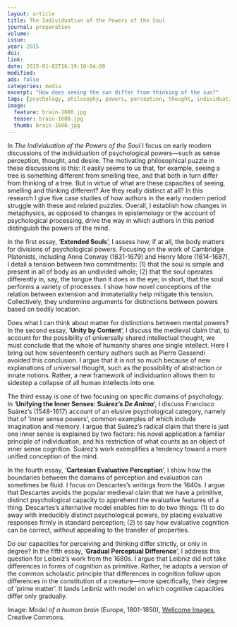 ```yaml
---
layout: article
title: The Individuation of the Powers of the Soul
journal: preparation
volume: 
issue: 
year: 2015
doi: 
link: 
date: 2015-01-02T16:19:16-04:00
modified:
ads: false
categories: media
excerpt: "How does seeing the sun differ from thinking of the sun?"
tags: [psychology, philosophy, powers, perception, thought, individuation, distinction]
image:
  feature: brain-1600.jpg 
  teaser: brain-1600.jpg
  thumb: brain-1600.jpg
---
```



In _The Individuation of the Powers of the Soul_ I focus on early modern discussions of the individuation of psychological powers—such as sense perception, thought, and desire. The motivating philosophical puzzle in these discussions is this: It easily seems to us that, for example, seeing a tree is something different from smelling tree, and that both in turn differ from thinking of a tree. But in virtue of what are these capacities of seeing, smelling and thinking different? Are they really distinct at all? In this research I give five case studies of how authors in the early modern period struggle with these and related puzzles. Overall, I establish how changes in metaphysics, as opposed to changes in epistemology or the account of psychological processing, drive the way in which authors in this period distinguish the powers of the mind.

In the first essay, ‘**Extended Souls**’, I assess how, if at all, the body matters for divisions of psychological powers. Focusing on the work of Cambridge Platonists, including Anne Conway (1631-1679) and Henry More (1614-1687), I detail a tension between two commitments: (1) that the soul is simple and present in all of body as an undivided whole; (2) that the soul operates differently in, say, the tongue than it does in the eye; in short, that the soul performs a variety of processes. I show how novel conceptions of the relation between extension and immateriality help mitigate this tension. Collectively, they undermine arguments for distinctions between powers based on bodily location.

Does what I can think about matter for distinctions between mental powers? In the second essay, ‘**Unity by Content**’, I discuss the medieval claim that, to account for the possibility of universally shared intellectual thought, we must conclude that the whole of humanity shares one single intellect. Here I bring out how seventeenth century authors such as Pierre Gassendi avoided this conclusion. I argue that it is not so much because of new explanations of universal thought, such as the possibility of abstraction or innate notions. Rather, a new framework of individuation allows them to sidestep a collapse of all human intellects into one.

The third essay is one of two focusing on specific domains of psychology. In ‘**Unifying the Inner Senses: Suárez’s _De Anima_**', I discuss Francisco Suárez’s (1548-1617) account of an elusive psychological category, namely that of ‘inner sense powers’, common examples of which include imagination and memory. I argue that Suárez’s radical claim that there is just one inner sense is explained by two factors: his novel application a familiar principle of individuation, and his restriction of what counts as an object of inner sense cognition. Suárez’s work exemplifies a tendency toward a more unified conception of the mind.

In the fourth essay, ‘**Cartesian Evaluative Perception**’, I show how the boundaries between the domains of perception and evaluation can sometimes be fluid. I focus on Descartes’s writings from the 1640s. I argue that Descartes avoids the popular medieval claim that we have a primitive, distinct psychological capacity to apprehend the evaluative features of a thing. Descartes’s alternative model enables him to do two things: (1) to do away with irreducibly distinct psychological powers, by placing evaluative responses firmly in standard perception; (2) to say how evaluative cognition can be correct, without appealing to the transfer of properties.

Do our capacities for perceiving and thinking differ strictly, or only in degree? In the fifth essay, ‘**Gradual Perceptual Difference**’, I address this question for Leibniz’s work from the 1680s. I argue that Leibniz did not take differences in forms of cognition as primitive. Rather, he adopts a version of the common scholastic principle that differences in cognition follow upon differences in the constitution of a creature—more specifically, their degree of ‘prime matter’. It lands Leibniz with model on which cognitive capacities differ only gradually.


 Image: _Model of a human brain_ (Europe, 1801-1850), [Wellcome Images](http://wellcomeimages.org), Creative Commons.

